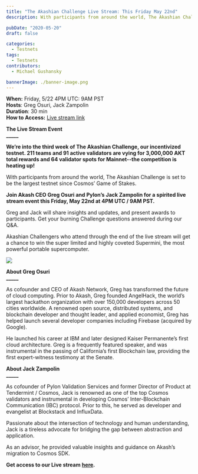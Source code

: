 ```yaml
---
title: "The Akashian Challenge Live Stream: This Friday May 22nd"
description: With participants from around the world, The Akashian Challenge is set to be the largest testnet since Cosmos’ Game of Stakes.

pubDate: "2020-05-20"
draft: false

categories:
  - Testnets
tags:
  - Testnets
contributors:
  - Michael Gushansky

bannerImage: ./banner-image.png
---
```


**When:** Friday, 5/22 4PM UTC: 9AM PST  
**Hosts**: Greg Osuri, Jack Zampolin  
**Duration**: 30 min  
**How to Access:** [Live stream link](https://www.crowdcast.io/e/the-akashian-challenge)

**The Live Stream Event**  
**\_\_\_\_\_**

**We’re into the third week of The Akashian Challenge, our incentivized testnet. 211 teams and 91 active validators are vying for 3,000,000 AKT total rewards and 64 validator spots for Mainnet--the competition is heating up!**

With participants from around the world, The Akashian Challenge is set to be the largest testnet since Cosmos’ Game of Stakes.

**Join Akash CEO Greg Osuri and Pylon’s Jack Zampolin for a spirited live stream event this Friday, May 22nd at 4PM UTC / 9AM PST.**

Greg and Jack will share insights and updates, and present awards to participants. Get your burning Challenge questions answered during our Q&A.

Akashian Challengers who attend through the end of the live stream will get a chance to win the super limited and highly coveted Supermini, the most powerful portable supercomputer.

![](https://www.datocms-assets.com/45776/1620922422-akashsuperminifrontside-1024x576.jpg)

**About Greg Osuri**  
**\_\_\_\_\_**

As cofounder and CEO of Akash Network, Greg has transformed the future of cloud computing. Prior to Akash, Greg founded AngelHack, the world’s largest hackathon organization with over 150,000 developers across 50 cities worldwide. A renowned open source, distributed systems, and blockchain developer and thought leader, and applied economist, Greg has helped launch several developer companies including Firebase (acquired by Google).

He launched his career at IBM and later designed Kaiser Permanente’s first cloud architecture. Greg is a frequently featured speaker, and was instrumental in the passing of California’s first Blockchain law, providing the first expert-witness testimony at the Senate.

**About Jack Zampolin**  
**\_\_\_\_\_**

As cofounder of Pylon Validation Services and former Director of Product at Tendermint / Cosmos, Jack is renowned as one of the top Cosmos validators and instrumental in developing Cosmos’ Inter-Blockchain Communication (IBC) protocol. Prior to this, he served as developer and evangelist at Blockstack and InfluxData.

Passionate about the intersection of technology and human understanding, Jack is a tireless advocate for bridging the gap between abstraction and application.

As an advisor, he provided valuable insights and guidance on Akash’s migration to Cosmos SDK.

**Get access to our Live stream** [**here**](https://www.crowdcast.io/e/the-akashian-challenge)**.**
